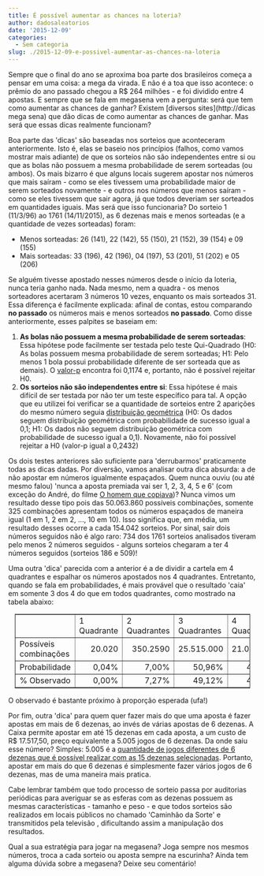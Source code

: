 ```yaml
---
title: É possível aumentar as chances na loteria?
author: dadosaleatorios
date: '2015-12-09'
categories:
  - Sem categoria
slug: ./2015-12-09-e-possivel-aumentar-as-chances-na-loteria
---
```


Sempre que o final do ano se aproxima boa parte dos brasileiros começa a pensar em uma coisa: a mega da virada. E não é a toa que isso acontece: o prêmio do ano passado chegou a R$ 264 milhões - e foi dividido entre 4 apostas. E sempre que se fala em megasena vem a pergunta: será que tem como aumentar as chances de ganhar? Existem [diversos sites](http://dicas mega sena) que dão dicas de como aumentar as chances de ganhar. Mas será que essas dicas realmente funcionam?

Boa parte das 'dicas' são baseadas nos sorteios que aconteceram anteriormente. Isto é, elas se baseio nos princípios (falhos, como vamos mostrar mais adiante) de que os sorteios não são independentes entre si ou que as bolas não possuem a mesma probabilidade de serem sorteadas (ou ambos). Os mais bizarro é que alguns locais sugerem apostar nos números que mais saíram - como se eles tivessem uma probabilidade maior de serem sorteados novamente - e outros nos números que menos saíram - como se eles tivessem que sair agora, já que todos deveriam ser sorteados em quantidades iguais. Mas será que isso funcionaria? Do sorteio 1 (11/3/96) ao 1761 (14/11/2015), as 6 dezenas mais e menos sorteadas (e a quantidade de vezes sorteadas) foram:

  * Menos sorteadas:  26 (141), 22 (142), 55 (150), 21 (152), 39 (154) e 09 (155)
  * Mais sorteadas: 33 (196), 42 (196), 04 (197), 53 (201), 51 (202) e 05 (206)

Se alguém tivesse apostado nesses números desde o início da loteria, nunca  teria ganho nada. Nada mesmo, nem a quadra - os menos sorteadores acertaram 3 números 10 vezes, enquanto os mais sorteados 31. Essa diferença é facilmente explicada: afinal de contas, estou comparando **no passado** os números mais e menos sorteados **no passado**. Como disse anteriormente, esses palpites se baseiam em:

  1. **As bolas não possuem a mesma probabilidade de serem sorteadas**: Essa hipótese pode facilmente ser testada pelo teste Qui-Quadrado (H0: As bolas possuem mesma probabilidade de serem sorteadas; H1: Pelo menos 1 bola possui probabilidade diferente de ser sorteada que as demais). O [valor-p](https://pt.wikipedia.org/wiki/Valor-p) encontra foi 0,1174 e, portanto, não é possível rejeitar H0.
  2. **Os sorteios não são independentes entre si**: Essa hipótese é mais difícil de ser testada por não ter um teste específico para tal. A opção que eu utilizei foi verificar se a quantidade de sorteios entre 2 aparições do mesmo número seguia [distribuição geométrica](https://pt.wikipedia.org/wiki/Distribui%C3%A7%C3%A3o_geom%C3%A9trica) (H0: Os dados seguem distribuição geométrica com probabilidade de sucesso igual a 0,1; H1: Os dados não seguem distribuição geométrica com probabilidade de sucesso igual a 0,1). Novamente, não foi possível rejeitar a H0 (valor-p igual a 0,2432)

Os dois testes anteriores são suficiente para 'derrubarmos' praticamente todas as dicas dadas. Por diversão, vamos analisar outra dica absurda: a de não apostar em números igualmente espaçados. Quem nunca ouviu (ou até mesmo falou) 'nunca a aposta premiada vai ser 1, 2, 3, 4, 5 e 6' (com exceção do André, do filme [O homem que copiava](http://www.imdb.com/title/tt0367859/?ref_=fn_al_tt_1))? Nunca vimos um resultado desse tipo pois das 50.063.860 possíveis combinações, somente 325 combinações apresentam todos os números espaçados de maneira igual (1 em 1, 2 em 2, ..., 10 em 10). Isso significa que, em média, um resultado desses ocorre a cada 154.042 sorteios. Por sinal, sair dois números seguidos não é algo raro: 734 dos 1761 sorteios analisados tiveram pelo menos 2 números seguidos - alguns sorteios chegaram a ter 4 números seguidos (sorteios 186 e 509)!

Uma outra 'dica' parecida com a anterior é a de dividir a cartela em 4 quadrantes e espalhar os números apostados nos 4 quadrantes. Entretanto, quando se fala em probabilidades, é mais provável que o resultado 'caia' em somente 3 dos 4 do que em todos quadrantes, como mostrado na tabela abaixo:

<table cellpadding="0" cellspacing="0" style="margin-left:auto;margin-right:auto;text-align:left;width:478px;" border="1" > <tbody ><tr style="height:12.75pt;" >
<td width="145" style="height:12.75pt;width:109pt;" class="xl25" height="17" >
</td>
<td width="78" style="width:59pt;" class="xl24" >1 Quadrante
</td>
<td width="85" style="width:64pt;" class="xl24" >2 Quadrantes
</td>
<td width="85" style="width:64pt;" class="xl24" >3 Quadrantes
</td>
<td width="85" style="width:64pt;" class="xl24" >4 Quadrantes
</td> </tr><tr style="height:12.75pt;" >
<td style="height:12.75pt;" class="xl26" height="17" >Possíveis combinações
</td>
<td align="right" >20.020
</td>
<td align="right" >350.2590
</td>
<td align="right" >25.515.000
</td>
<td align="right" >21.026.250
</td> </tr><tr style="height:12.75pt;" >
<td style="height:12.75pt;" class="xl26" height="17" >Probabilidade
</td>
<td align="right" class="xl22" >0,04%
</td>
<td align="right" class="xl22" >7,00%
</td>
<td align="right" class="xl22" >50,96%
</td>
<td align="right" class="xl22" >42,00%
</td> </tr><tr style="height:12.75pt;" >
<td style="height:12.75pt;" class="xl26" height="17" >% Observado
</td>
<td align="right" class="xl23" >0,00%
</td>
<td align="right" class="xl22" >7,27%
</td>
<td align="right" class="xl22" >49,12%
</td>
<td align="right" class="xl22" >43,61%
</td> </tr></tbody></table>

O observado é bastante próximo à proporção esperada (ufa!)

Por fim, outra 'dica' para quem quer fazer mais do que uma aposta é fazer apostas em mais de 6 dezenas, ao invés de várias apostas de 6 dezenas. A Caixa permite apostar em até 15 dezenas em cada aposta, a um custo de R$ 17.517,50, preço equivalente a 5.005 jogos de 6 dezenas. Da onde saiu esse número? Simples: 5.005 é a [quantidade de jogos diferentes de 6 dezenas que é possível realizar com as 15 dezenas selecionadas](http://www.wolframalpha.com/input/?i=C%2815%2C+6%29). Portanto, apostar em mais do que 6 dezenas é simplesmente fazer vários jogos de 6 dezenas, mas de uma maneira mais pratica.

Cabe lembrar também que todo processo de sorteio passa por auditorias periódicas para averiguar se as esferas com as dezenas possuem as mesmas características - tamanho e peso - e que todos sorteios são realizados em locais públicos no chamado 'Caminhão da Sorte' e transmitidos pela  televisão , dificultando assim a manipulação dos resultados.

Qual a sua estratégia para jogar na megasena? Joga sempre nos mesmos números, troca a cada sorteio ou aposta sempre na escurinha? Ainda tem alguma dúvida sobre a megasena? Deixe seu comentário!
